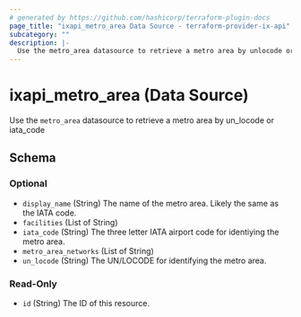 ```yaml
---
# generated by https://github.com/hashicorp/terraform-plugin-docs
page_title: "ixapi_metro_area Data Source - terraform-provider-ix-api"
subcategory: ""
description: |-
  Use the metro_area datasource to retrieve a metro area by unlocode or iatacode
---
```


# ixapi_metro_area (Data Source)

Use the `metro_area` datasource to retrieve a metro area by un_locode or iata_code



<!-- schema generated by tfplugindocs -->
## Schema

### Optional

- `display_name` (String) The name of the metro area. Likely the same as the IATA code.
- `facilities` (List of String)
- `iata_code` (String) The three letter IATA airport code for identiying the metro area.
- `metro_area_networks` (List of String)
- `un_locode` (String) The UN/LOCODE for identifying the metro area.

### Read-Only

- `id` (String) The ID of this resource.


